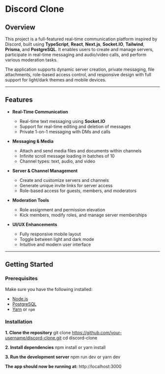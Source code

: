 # Discord Clone

## Overview

This project is a full-featured real-time communication platform inspired by Discord, built using **TypeScript**, **React**, **Next.js**, **Socket.IO**, **Tailwind**, **Prisma**, and **PostgreSQL**. It enables users to create and manage servers, participate in real-time messaging and audio/video calls, and perform various moderation tasks.

The application supports dynamic server creation, private messaging, file attachments, role-based access control, and responsive design with full support for light/dark themes and mobile devices. 

---

## Features

- **Real-Time Communication**
  - Real-time text messaging using **Socket.IO**
  - Support for real-time editing and deletion of messages
  - Private 1-on-1 messaging with DMs and calls

- **Messaging & Media**
  - Attach and send media files and documents within channels
  - Infinite scroll message loading in batches of 10
  - Channel types: text, audio, and video

- **Server & Channel Management**
  - Create and customize servers and channels
  - Generate unique invite links for server access
  - Role-based access for guests, members, and moderators

- **Moderation Tools**
  - Role assignment and permission elevation
  - Kick members, modify roles, and manage server memberships

- **UI/UX Enhancements**
  - Fully responsive mobile layout
  - Toggle between light and dark mode
  - Intuitive and modern user interface

---

## Getting Started

### Prerequisites

Make sure you have the following installed:
- [Node.js](https://nodejs.org/)
- [PostgreSQL](https://www.postgresql.org/)
- [Yarn](https://yarnpkg.com/) or `npm`

### Installation

**1. Clone the repository**
git clone https://github.com/your-username/discord-clone.git
cd discord-clone

**2. Install dependencies**
npm install
or
yarn install

**3. Run the development server**
npm run dev
or
yarn dev

**The app should now be running at:**
  http://localhost:3000
